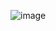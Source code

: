 ![image](https://github.com/Aditya-567/s3-upload-and-fetch/assets/106132841/8acaad92-7273-4475-b0d2-a454e7d6d0f0)
